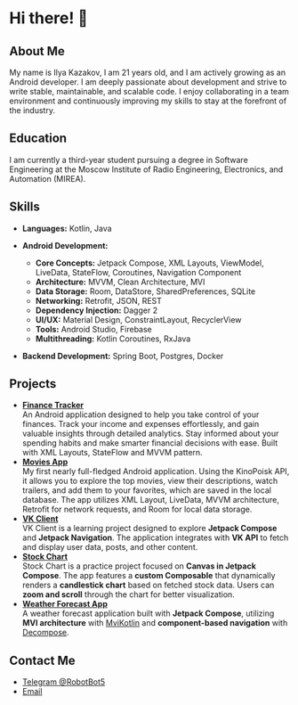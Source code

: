 # Hi there! 👋

## About Me

My name is Ilya Kazakov, I am 21 years old, and I am actively growing as an Android developer. I am deeply passionate about development and strive to write stable, maintainable, and scalable code. I enjoy collaborating in a team environment and continuously improving my skills to stay at the forefront of the industry.

## Education

I am currently a third-year student pursuing a degree in Software Engineering at the Moscow Institute of Radio Engineering, Electronics, and Automation (MIREA). 

## Skills
- **Languages:** Kotlin, Java

- **Android Development:**  
  - **Core Concepts:** Jetpack Compose, XML Layouts, ViewModel, LiveData, StateFlow, Coroutines, Navigation Component  
  - **Architecture:** MVVM, Clean Architecture, MVI  
  - **Data Storage:** Room, DataStore, SharedPreferences, SQLite 
  - **Networking:** Retrofit, JSON, REST  
  - **Dependency Injection:** Dagger 2  
  - **UI/UX:** Material Design, ConstraintLayout, RecyclerView
  - **Tools:** Android Studio, Firebase
  - **Multithreading:** Kotlin Coroutines, RxJava

- **Backend Development:** Spring Boot, Postgres, Docker


## Projects
- **[Finance Tracker](https://github.com/RobotBot5/android_finance_tracker)**  
  An Android application designed to help you take control of your finances. Track your income and expenses effortlessly, and gain valuable insights through detailed analytics. Stay informed about your spending habits and make smarter financial decisions with ease. Built with XML Layouts, StateFlow and MVVM pattern.
- **[Movies App](https://github.com/RobotBot5/android_movies_app)**  
  My first nearly full-fledged Android application. Using the KinoPoisk API, it allows you to explore the top movies, view their descriptions, watch trailers, and add them to your favorites, which are saved in the local database. The app utilizes XML Layout, LiveData, MVVM architecture, Retrofit for network requests, and Room for local data storage.
- **[VK Client](https://github.com/RobotBot5/VkNewsClient)**  
  VK Client is a learning project designed to explore **Jetpack Compose** and **Jetpack Navigation**. The application integrates with **VK API** to fetch and display user data, posts, and other content.
- **[Stock Chart](https://github.com/RobotBot5/Terminal)**  
  Stock Chart is a practice project focused on **Canvas in Jetpack Compose**. The app features a **custom Composable** that dynamically renders a **candlestick chart** based on fetched stock data. Users can **zoom and scroll** through the chart for better visualization.
- **[Weather Forecast App](https://github.com/RobotBot5/WeatherApp)**  
  A weather forecast application built with **Jetpack Compose**, utilizing **MVI architecture** with [MviKotlin](https://github.com/arkivanov/MVIKotlin) and **component-based navigation** with [Decompose](https://github.com/arkivanov/Decompose).

## Contact Me
- [Telegram @RobotBot5](https://t.me/robotbot5)
- [Email](mailto:robotbotyourube@gmail.com)
